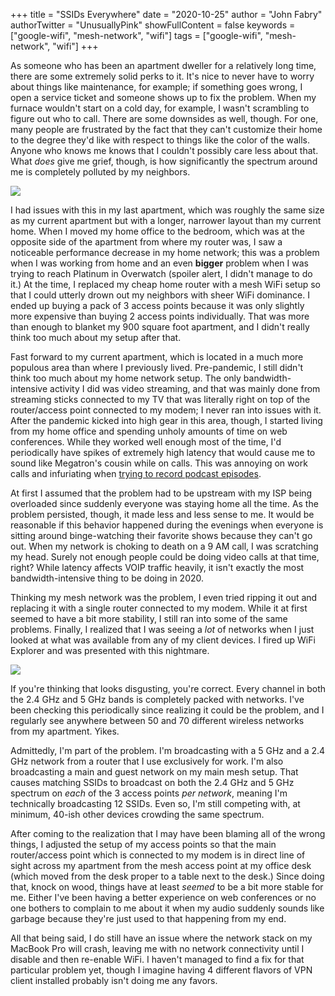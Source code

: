+++
title = "SSIDs Everywhere"
date = "2020-10-25"
author = "John Fabry"
authorTwitter = "UnusuallyPink"
showFullContent = false
keywords = ["google-wifi", "mesh-network", "wifi"]
tags = ["google-wifi", "mesh-network", "wifi"]
+++

As someone who has been an apartment dweller for a relatively long time, there are some extremely solid perks to it. It's nice to never have to worry about things like maintenance, for example; if something goes wrong, I open a service ticket and someone shows up to fix the problem. When my furnace wouldn't start on a cold day, for example, I wasn't scrambling to figure out who to call. There are some downsides as well, though. For one, many people are frustrated by the fact that they can't customize their home to the degree they'd like with respect to things like the color of the walls. Anyone who knows me knows that I couldn't possibly care less about that. What _does_ give me grief, though, is how significantly the spectrum around me is completely polluted by my neighbors.

![](/images/ssids.png)

I had issues with this in my last apartment, which was roughly the same size as my current apartment but with a longer, narrower layout than my current home. When I moved my home office to the bedroom, which was at the opposite side of the apartment from where my router was, I saw a noticeable performance decrease in my home network; this was a problem when I was working from home and an even **bigger** problem when I was trying to reach Platinum in Overwatch (spoiler alert, I didn't manage to do it.) At the time, I replaced my cheap home router with a mesh WiFi setup so that I could utterly drown out my neighbors with sheer WiFi dominance. I ended up buying a pack of 3 access points because it was only slightly more expensive than buying 2 access points individually. That was more than enough to blanket my 900 square foot apartment, and I didn't really think too much about my setup after that.

Fast forward to my current apartment, which is located in a much more populous area than where I previously lived. Pre-pandemic, I still didn't think too much about my home network setup. The only bandwidth-intensive activity I did was video streaming, and that was mainly done from streaming sticks connected to my TV that was literally right on top of the router/access point connected to my modem; I never ran into issues with it. After the pandemic kicked into high gear in this area, though, I started living from my home office and spending unholy amounts of time on web conferences. While they worked well enough most of the time, I'd periodically have spikes of extremely high latency that would cause me to sound like Megatron's cousin while on calls. This was annoying on work calls and infuriating when [trying to record podcast episodes](https://unusually.pink/the-dumpster-fire-of-remote-podcasting/).

At first I assumed that the problem had to be upstream with my ISP being overloaded since suddenly everyone was staying home all the time. As the problem persisted, though, it made less and less sense to me. It would be reasonable if this behavior happened during the evenings when everyone is sitting around binge-watching their favorite shows because they can't go out. When my network is choking to death on a 9 AM call, I was scratching my head. Surely not enough people could be doing video calls at that time, right? While latency affects VOIP traffic heavily, it isn't exactly the most bandwidth-intensive thing to be doing in 2020.

Thinking my mesh network was the problem, I even tried ripping it out and replacing it with a single router connected to my modem. While it at first seemed to have a bit more stability, I still ran into some of the same problems. Finally, I realized that I was seeing a _lot_ of networks when I just looked at what was available from any of my client devices. I fired up WiFi Explorer and was presented with this nightmare.

![](/images/wifi_explorer-1024x456.png)

If you're thinking that looks disgusting, you're correct. Every channel in both the 2.4 GHz and 5 GHz bands is completely packed with networks. I've been checking this periodically since realizing it could be the problem, and I regularly see anywhere between 50 and 70 different wireless networks from my apartment. Yikes.

Admittedly, I'm part of the problem. I'm broadcasting with a 5 GHz and a 2.4 GHz network from a router that I use exclusively for work. I'm also broadcasting a main and guest network on my main mesh setup. That causes matching SSIDs to broadcast on both the 2.4 GHz and 5 GHz spectrum on _each_ of the 3 access points _per network_, meaning I'm technically broadcasting 12 SSIDs. Even so, I'm still competing with, at minimum, 40-ish other devices crowding the same spectrum.

After coming to the realization that I may have been blaming all of the wrong things, I adjusted the setup of my access points so that the main router/access point which is connected to my modem is in direct line of sight across my apartment from the mesh access point at my office desk (which moved from the desk proper to a table next to the desk.) Since doing that, knock on wood, things have at least _seemed_ to be a bit more stable for me. Either I've been having a better experience on web conferences or no one bothers to complain to me about it when my audio suddenly sounds like garbage because they're just used to that happening from my end.

All that being said, I do still have an issue where the network stack on my MacBook Pro will crash, leaving me with no network connectivity until I disable and then re-enable WiFi. I haven't managed to find a fix for that particular problem yet, though I imagine having 4 different flavors of VPN client installed probably isn't doing me any favors.
